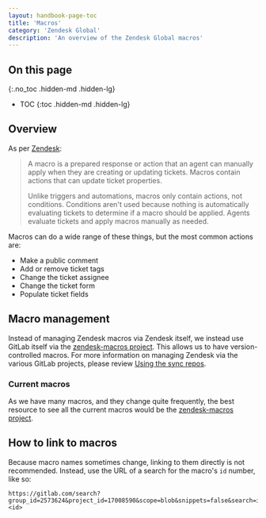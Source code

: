 ```yaml
---
layout: handbook-page-toc
title: 'Macros'
category: 'Zendesk Global'
description: 'An overview of the Zendesk Global macros'
---
```


## On this page
{:.no_toc .hidden-md .hidden-lg}

- TOC
{:toc .hidden-md .hidden-lg}

## Overview

As per
[Zendesk](https://support.zendesk.com/hc/en-us/articles/115001236988-Creating-macros-for-tickets):

> A macro is a prepared response or action that an agent can manually apply when
> they are creating or updating tickets. Macros contain actions that can update
> ticket properties.
>
> Unlike triggers and automations, macros only contain actions, not conditions.
> Conditions aren't used because nothing is automatically evaluating tickets to
> determine if a macro should be applied. Agents evaluate tickets and apply
> macros manually as needed.

Macros can do a wide range of these things, but the most common actions are:

* Make a public comment
* Add or remove ticket tags
* Change the ticket assignee
* Change the ticket form
* Populate ticket fields

## Macro management

Instead of managing Zendesk macros via Zendesk itself, we instead use GitLab
itself via the
[zendesk-macros project](https://gitlab.com/gitlab-com/support/support-ops/zendesk-macros).
This allows us to have version-controlled macros. For more information on
managing Zendesk via the various GitLab projects, please review
[Using the sync repos](sync_repos.html).

### Current macros

As we have many macros, and they change quite frequently, the best resource to
see all the current macros would be the
[zendesk-macros project](https://gitlab.com/gitlab-com/support/support-ops/zendesk-macros).

## How to link to macros

Because macro names sometimes change, linking to them directly is not recommended.
Instead, use the URL of a search for the macro's `id` number, like so:

    https://gitlab.com/search?group_id=2573624&project_id=17008590&scope=blob&snippets=false&search=id%3A+<id>
